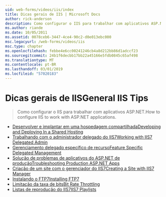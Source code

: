 ```yaml
---
uid: web-forms/videos/iis/index
title: Dicas gerais de IIS | Microsoft Docs
author: rick-anderson
description: Como configurar o IIS para trabalhar com aplicativos ASP.NET.
ms.author: riande
ms.date: 10/05/2011
ms.assetid: 0078ceb6-3447-4ce4-90c2-d0e013ebc000
msc.legacyurl: /web-forms/videos/iis
msc.type: chapter
ms.openlocfilehash: febbe4e6cc00241246cb4a8d212bb86d1adccf23
ms.sourcegitcommit: 24b1f6decbb17bb22a45166e5fdb0845c65af498
ms.translationtype: MT
ms.contentlocale: pt-BR
ms.lasthandoff: 03/01/2019
ms.locfileid: "57020183"
---
```

<a name="general-iis-tips"></a><span data-ttu-id="216bd-103">Dicas gerais de IIS</span><span class="sxs-lookup"><span data-stu-id="216bd-103">General IIS Tips</span></span>
====================
> <span data-ttu-id="216bd-104">Como configurar o IIS para trabalhar com aplicativos ASP.NET.</span><span class="sxs-lookup"><span data-stu-id="216bd-104">How to configure IIS to work with ASP.NET applications.</span></span>


- [<span data-ttu-id="216bd-105">Desenvolver e implantar em uma hospedagem compartilhada</span><span class="sxs-lookup"><span data-stu-id="216bd-105">Developing and Deploying In a Shared Hosting</span></span>](developing-and-deploying-in-a-shared-hosting.md)
- [<span data-ttu-id="216bd-106">Trabalhando com o administrador delegado do IIS7</span><span class="sxs-lookup"><span data-stu-id="216bd-106">Working with IIS7 Delegated Admin</span></span>](working-with-iis7-deligated-admin.md)
- [<span data-ttu-id="216bd-107">Gerenciamento delegado específico de recurso</span><span class="sxs-lookup"><span data-stu-id="216bd-107">Feature Specific Delegated Management</span></span>](feature-specific-delegated-management.md)
- [<span data-ttu-id="216bd-108">Solução de problemas de aplicativos do ASP.NET de produção</span><span class="sxs-lookup"><span data-stu-id="216bd-108">Troubleshooting Production ASP.NET Apps</span></span>](troubleshooting-production-aspnet-apps.md)
- [<span data-ttu-id="216bd-109">Criação de um site com o gerenciador do IIS7</span><span class="sxs-lookup"><span data-stu-id="216bd-109">Creating a Site with IIS7 Manager</span></span>](creating-a-site-with-iis7-manager.md)
- [<span data-ttu-id="216bd-110">Instalando o FTP7</span><span class="sxs-lookup"><span data-stu-id="216bd-110">Installing FTP7</span></span>](installing-ftp7.md)
- [<span data-ttu-id="216bd-111">Limitação da taxa de bits</span><span class="sxs-lookup"><span data-stu-id="216bd-111">Bit Rate Throttling</span></span>](bit-rate-throttling.md)
- [<span data-ttu-id="216bd-112">Listas de reprodução do IIS7</span><span class="sxs-lookup"><span data-stu-id="216bd-112">IIS7 Playlists</span></span>](iis7-playlists.md)

